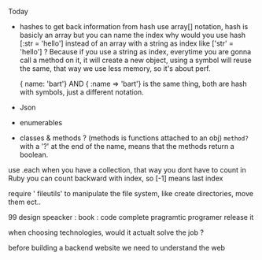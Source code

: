 Today
- hashes
    to get back information from hash use array[] notation,
    hash is basicly an array but you can name the index
    why would you use hash [:str = 'hello'] instead of an array with a string as index like ['str' = 'hello'] ? 
    Because if you use a string as index, everytime you are gonna call a method on it, it will create a new object, using a symbol will reuse the same, that way we use less memory, so it's about perf.

    { name: 'bart'} AND { :name => 'bart'} is the same thing,
    both are hash with symbols, just a different notation.

- Json
    

- enumerables

- classes & methods ? (methods is functions attached to an obj)
`method?` with a '?' at the end of the name, means that the methods return a boolean.


use .each when you have a collection, that way you dont have to count
in Ruby you can count backward with index, so [-1] means last index

require ' fileutils' to manipulate the file system, like create directories, move them ect..

99 design speacker : 
book :  code complete 
        pragramtic programer 
        release it

when choosing technologies, would it actualt solve the job ? 

before building a backend website we need to understand the web

